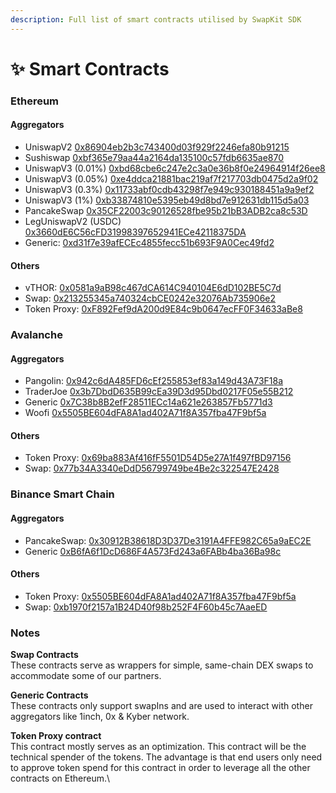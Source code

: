 ```yaml
---
description: Full list of smart contracts utilised by SwapKit SDK
---
```


# ✨ Smart Contracts

### Ethereum

#### Aggregators

* UniswapV2 [0x86904eb2b3c743400d03f929f2246efa80b91215](https://etherscan.io/address/0x86904eb2b3c743400d03f929f2246efa80b91215)
* Sushiswap [0xbf365e79aa44a2164da135100c57fdb6635ae870](https://etherscan.io/address/0xbf365e79aa44a2164da135100c57fdb6635ae870)
* UniswapV3 (0.01%) [0xbd68cbe6c247e2c3a0e36b8f0e24964914f26ee8](https://etherscan.io/address/0xbd68cbe6c247e2c3a0e36b8f0e24964914f26ee8)
* UniswapV3 (0.05%) [0xe4ddca21881bac219af7f217703db0475d2a9f02](https://etherscan.io/address/0xe4ddca21881bac219af7f217703db0475d2a9f02)
* UniswapV3 (0.3%) [0x11733abf0cdb43298f7e949c930188451a9a9ef2](https://etherscan.io/address/0x11733abf0cdb43298f7e949c930188451a9a9ef2)
* UniswapV3 (1%) [0xb33874810e5395eb49d8bd7e912631db115d5a03](https://etherscan.io/address/0xb33874810e5395eb49d8bd7e912631db115d5a03)
* PancakeSwap [0x35CF22003c90126528fbe95b21bB3ADB2ca8c53D](https://etherscan.io/address/0x35cf22003c90126528fbe95b21bb3adb2ca8c53d)
* LegUniswapV2 (USDC) [0x3660dE6C56cFD31998397652941ECe42118375DA](https://etherscan.io/address/0x3660de6c56cfd31998397652941ece42118375da)
* Generic: [0xd31f7e39afECEc4855fecc51b693F9A0Cec49fd2](https://etherscan.io/address/0xd31f7e39afecec4855fecc51b693f9a0cec49fd2)

#### Others

* vTHOR: [0x0581a9aB98c467dCA614C940104E6dD102BE5C7d](https://etherscan.io/address/0x0581a9ab98c467dca614c940104e6dd102be5c7d)
* Swap: [0x213255345a740324cbCE0242e32076Ab735906e2](https://etherscan.io/address/0x213255345a740324cbCE0242e32076Ab735906e2)
* Token Proxy: [0xF892Fef9dA200d9E84c9b0647ecFF0F34633aBe8](https://etherscan.io/address/0xf892fef9da200d9e84c9b0647ecff0f34633abe8)

### Avalanche

#### Aggregators

* Pangolin: [0x942c6dA485FD6cEf255853ef83a149d43A73F18a](https://snowtrace.io/address/0x942c6dA485FD6cEf255853ef83a149d43A73F18a)
* TraderJoe [0x3b7DbdD635B99cEa39D3d95Dbd0217F05e55B212](https://snowtrace.io/address/0x3b7DbdD635B99cEa39D3d95Dbd0217F05e55B212)
* Generic [0x7C38b8B2efF28511ECc14a621e263857Fb5771d3](https://snowtrace.io/address/0x7C38b8B2efF28511ECc14a621e263857Fb5771d3)
* Woofi [0x5505BE604dFA8A1ad402A71f8A357fba47F9bf5a](https://snowtrace.io/address/0x5505be604dfa8a1ad402a71f8a357fba47f9bf5a)

#### Others

* Token Proxy: [0x69ba883Af416fF5501D54D5e27A1f497fBD97156](https://snowtrace.io/address/0x69ba883Af416fF5501D54D5e27A1f497fBD97156)
* Swap: [0x77b34A3340eDdD56799749be4Be2c322547E2428](https://snowtrace.io/address/0x77b34A3340eDdD56799749be4Be2c322547E2428)

### Binance Smart Chain

#### Aggregators

* PancakeSwap: [0x30912B38618D3D37De3191A4FFE982C65a9aEC2E](https://bscscan.com/address/0x30912B38618D3D37De3191A4FFE982C65a9aEC2E)
* Generic [0xB6fA6f1DcD686F4A573Fd243a6FABb4ba36Ba98c](https://bscscan.com/address/0xB6fA6f1DcD686F4A573Fd243a6FABb4ba36Ba98c)

#### Others

* Token Proxy: [0x5505BE604dFA8A1ad402A71f8A357fba47F9bf5a](https://bscscan.com/address/0x5505BE604dFA8A1ad402A71f8A357fba47F9bf5a)
* Swap: [0xb1970f2157a1B24D40f98b252F4F60b45c7AaeED](https://bscscan.com/address/0xb1970f2157a1B24D40f98b252F4F60b45c7AaeED)

### Notes[​](https://dev-docs.thorswap.net/smart-contracts/list-contracts/#notes)

**Swap Contracts**\
These contracts serve as wrappers for simple, same-chain DEX swaps to accommodate some of our partners.

**Generic Contracts**\
These contracts only support swapIns and are used to interact with other aggregators like 1inch, 0x & Kyber network.

**Token Proxy contract**\
This contract mostly serves as an optimization. This contract will be the technical spender of the tokens. The advantage is that end users only need to approve token spend for this contract in order to leverage all the other contracts on Ethereum.\
